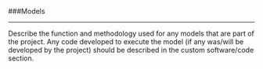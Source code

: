 ###Models

---

Describe the function and methodology used for any models that are part of the project. Any code developed to
execute the model (if any was/will be developed by the project) should be described in the custom
software/code section.